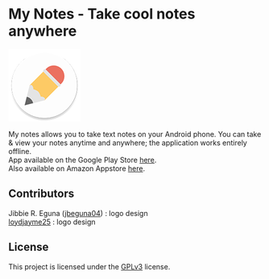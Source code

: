 # My Notes - Take cool notes anywhere
![original_logo](/Logo/original_logo_143x143.png)  

My notes allows you to take text notes on your Android phone. You can take & view your notes anytime and anywhere; the application works entirely offline.  
App available on the Google Play Store [here](https://play.google.com/store/apps/details?id=com.aa.mynotes).  
Also available on Amazon Appstore [here](http://a.co/dSgDfIh).  

## Contributors
Jibbie R. Eguna ([jbeguna04](https://github.com/jbeguna04)) : logo design  
[loydjayme25](https://github.com/loydjayme25) : logo design  

## License
This project is licensed under the [GPLv3](https://github.com/Abdallah-Abdelazim/MyNotes/blob/master/LICENSE) license.  
